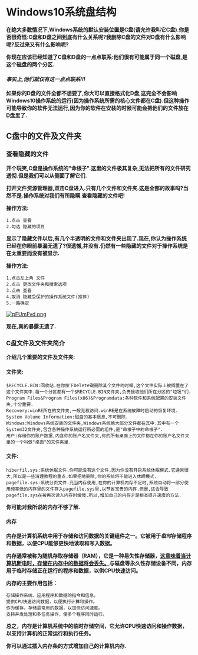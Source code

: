 # Windows10系统盘结构

  **在绝大多数情况下,Windows系统的默认安装位置是C盘(请允许我叫它C盘).你是否很奇怪:C盘和D盘之间到底有什么关系呢?我删除C盘的文件对D盘有什么影响呢?反过来又有什么影响呢?**

  **你现在应该已经知道了C盘和D盘的一点点联系:他们很有可能属于同一个磁盘,是这个磁盘的两个分区.**

#### ***事实上,他们就仅有这一点点联系!!!***

  **如果你的D盘的文件全都不想要了,你大可以直接格式化D盘,这完全不会影响Windows10操作系统的运行(因为操作系统所需的核心文件都在C盘).但这种操作可能导致你的软件无法运行,因为你的软件在安装的时候可能会把他们的文件放在D盘里了.**

## C盘中的文件及文件夹

### 查看隐藏的文件

**开个玩笑,C盘是操作系统的"命根子".这里的文件极其复杂,无法把所有的文件研究透彻.但是我们可以从侧面了解它们.**

  **打开文件资源管理器,双击C盘进入.只有几个文件和文件夹.这是全部的故事吗?当然不是.操作系统对我们有所隐瞒.查看隐藏的文件吧!**

**操作方法:**

    1.点击 查看
    2.勾选 隐藏的项目

  **显示了隐藏文件以后,有几个半透明的文件和文件夹出现了.现在,你认为操作系统已经在你眼前暴漏无遗了?很遗憾,并没有.仍然有一些隐藏的文件对于操作系统是在太重要而没有被显示.**

**操作方法:**

    1.点击左上角 文件
    2.点击 更改文件夹和搜索选项
    3.点击 查看
    4.取消 隐藏受保护的操作系统文件(推荐)
    5.一路确定

 [![pFUmFvd.png](https://s11.ax1x.com/2024/02/23/pFUmFvd.png)](https://imgse.com/i/pFUmFvd)

**现在,真的暴露无遗了.**

### C盘文件及文件夹简介

**介绍几个重要的文件及文件夹:**

#### 文件夹:

    $RECYCLE.BIN:回收站.在你按下Delete键删除某个文件的时候,这个文件实际上被搁置在了这个文件夹中.每一个分区都有一个$RECYCLE.BIN文件夹,负责接收他们所在分区的"垃圾"们.
    Program Files&Program Files(x86)&Programdata:各种软件和系统配置的安装文件夹,十分重要.
    Recovery:winRE所在的文件夹,一般无权访问.winRE是在系统故障时启动的恢复环境.
    System Volume Information:磁盘的基本信息,不可删除.
    Windows:Windows系统安装的文件夹,Windows系统绝大部分文件都在其中.其中有一个System32文件夹,包含各种操作系统运行所必需的组件,是"命根子中的命根子".
    用户:存储你的账户数据,内含你的账户名文件夹,你的所有桌面上的文件都在你的账户名文件夹里的一个叫做"桌面"的文件夹里.

#### 文件:

    hiberfil.sys:系统休眠文件.你可能没有这个文件,因为你没有开启系统休眠模式.它通常很大,所以是一些清理教程的重点.如果把他删除,你的系统将不能进入休眠模式.
    pagefile.sys:系统分页文件.充当内存使用,在你的计算机内存不足时,系统自动将一部分使用频率低的内存里的文件存入pagefile.sys里,以节省宝贵的内存.但是,这会导致pagefile.sys在被再次读入内存时缓慢.所以,增加自己的内存才是根本提升速度的方法.

**你可能对我所说的内存不够了解.**

#### 内存

**内存是计算机系统中用于存储和访问数据的关键组件之一。它被用于*临时*存储程序和数据，以便CPU能够更快地读取和写入数据。**

**内存通常被称为随机存取存储器（RAM），它是一种易失性存储器，<u>这意味着当计算机断电时，存储在内存中的数据将会丢失。</u>与磁盘等永久性存储设备不同，内存用于临时存储正在运行的程序和数据，以供CPU快速访问。**

**内存的主要作用包括：**

    存储操作系统、应用程序和数据的指令和信息。
    提供CPU快速访问数据，以便执行计算和操作。
    作为缓存，存储最常用的数据，以加快访问速度。
    支持并发处理和多任务操作，使多个程序同时运行。

**总之，内存是计算机系统中的临时存储空间，它允许CPU快速访问和操作数据，以支持计算机的正常运行和执行任务。**

**你可以通过插入内存条的方式增加自己的计算机内存.**
